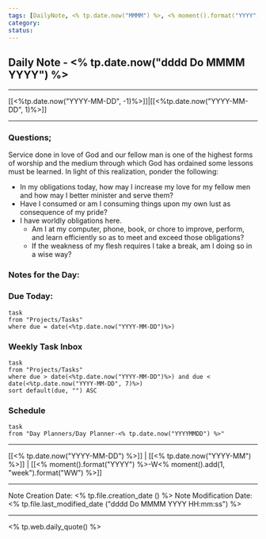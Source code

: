 ```yaml
---
tags: [DailyNote, <% tp.date.now("MMMM") %>, <% moment().format("YYYY") %>-W<% moment().add(1, "week").format("WW") %>]
category:
status:
---
```


## Daily Note - <% tp.date.now("dddd Do MMMM YYYY") %>

---
[[<%tp.date.now("YYYY-MM-DD", -1)%>]]|[[<%tp.date.now("YYYY-MM-DD", 1)%>]]

---

### Questions;
Service done in love of God and our fellow man is one of the highest forms of worship and the medium through which God has ordained some lessons must be learned.  In light of this realization, ponder the following:
- In my obligations today, how may I increase my love for my fellow men and how may I better minister and serve them?
- Have I consumed or am I consuming things upon my own lust as consequence of my pride?
- I have worldly obligations here.  
	- Am I at my computer, phone, book, or chore to improve, perform, and learn efficiently so as to meet and exceed those obligations?  
	- If the weakness of my flesh requires I take a break, am I doing so in a wise way?

### Notes for the Day:


### Due Today:
```dataview
task
from "Projects/Tasks"
where due = date(<%tp.date.now("YYYY-MM-DD")%>)
```

### Weekly Task Inbox
```dataview
task
from "Projects/Tasks"
where due > date(<%tp.date.now("YYYY-MM-DD")%>) and due < date(<%tp.date.now("YYYY-MM-DD", 7)%>)
sort default(due, "") ASC
```

### Schedule
```dataview
task
from "Day Planners/Day Planner-<% tp.date.now("YYYYMMDD") %>"

```
---
[[<% tp.date.now("YYYY-MM-DD") %>]] | [[<% tp.date.now("YYYY-MM") %>]] | [[<% moment().format("YYYY") %>-W<% moment().add(1, "week").format("WW") %>]]

---

Note Creation Date: <% tp.file.creation_date () %>
Note Modification Date: <% tp.file.last_modified_date ("dddd Do MMMM YYYY HH:mm:ss") %> 

--- 
<% tp.web.daily_quote() %>